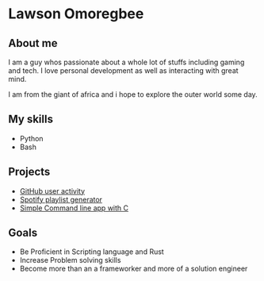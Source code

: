 # Lawson Omoregbee
## About me
I am a guy whos passionate about a whole lot of stuffs including gaming and tech. I love personal development as well as interacting with great mind.

I am from the giant of africa and i hope to explore the outer world some day.

## My skills
- Python
- Bash

## Projects
- [GitHub user activity](https://github.com/Lawsonredeye/github-user-activity)
- [Spotify playlist generator](https://github.com/Lawsonredeye/AudioAlly)
- [Simple Command line app with C](https://github.com/Lawsonredeye/simple_shell)

## Goals
- Be Proficient in Scripting language and Rust
- Increase Problem solving skills
- Become more than an a frameworker and more of a solution engineer
